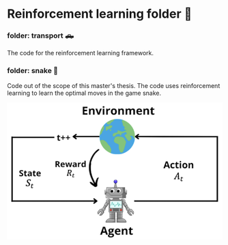 # Reinforcement learning folder 🤖

### folder: transport 🛻
The code for the reinforcement learning framework. 

### folder: snake 🐍
Code out of the scope of this master's thesis. 
The code uses reinforcement learning to learn the optimal moves in the game snake. 

<p align="center">
  <img src="RL_general_visualizationV2.png" alt="image">
</p>
